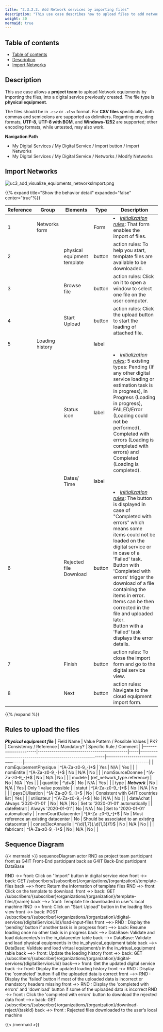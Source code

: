 ```yaml
---
title: "2.3.2.2. Add Network services by importing files"
description: "This use case describes how to upload files to add network to a digital service"
weight: 30
mermaid: true
---
```


## Table of contents

-   [Table of contents](#table-of-contents)
-   [Description](#description)
-   [Import Networks](#import-networks)

## Description

This use case allows a **project team** to upload Network equipments by importing the files, into a digital service previously created.
The file type is **physical equipment**.

The files should be in `.csv` or `.xlsx` format. For **CSV files** specifically, both commas and semicolons are
supported as delimiters. Regarding encoding formats, **UTF-8**, **UTF-8 with BOM**, and **Windows-1252** are supported;
other encoding formats, while untested, may also work.

**Navigation Path**

-   My Digital Services / My Digital Service / Import button  / Import Networks
-   My Digital Services / My Digital Service / Networks / Modify Networks

## Import Networks
![uc3_add_visualize_equipments_networksImport.png](../../../images/uc3_add_visualize_equipments_networksImport.png)


{{% expand title="Show the behavior detail" expanded="false" center="true"%}}

| Reference | Group           | Elements                                  | Type   | Description                                                                                                                                                                                                                                                                                                                                                                                                               |
|-----------|-----------------|-------------------------------------------|--------|---------------------------------------------------------------------------------------------------------------------------------------------------------------------------------------------------------------------------------------------------------------------------------------------------------------------------------------------------------------------------------------------------------------------------|
| 1         | Networks form   |                                           | Form   | <li><u>_initialization rules_</u>: That form enables the import of files.                                                                                                                                                                                                                                                                                                                                                 |
| 2         |                 | physical equipment template               | button | action rules: To help you start, template files are available to be downloaded.                                                                                                                                                                                                                                                                                                                                           |
| 3         |                 | Browse file                               | button                 | action rules: Click on it to open a window to select one file on the user computer.                                                                                                                                                                                                                                                                                                                                       |
| 4         |                 | Start Upload                              | button                 | action rules: Click the upload button to start the loading of attached file.                                                                                                                                                                                                                                                                                                                                              |
| 5         | Loading history |                                           | label                  |                                                                                                                                                                                                                                                                                                                                                                                                                           |
|           |                 | Status icon                               | label                  | <li><u>_initialization rules_</u>: 5 existing types: Pending (If any other digital service loading or estimation task is in progress), In Progress (Loading in progress), FAILED/Error (Loading could not be performed), Completed with errors (Loading is completed with errors) and Completed (Loading is completed).                                                                                                   |
|           |                 | Dates/ Time                               | label                  |                                                                                                                                                                                                                                                                                                                                                                                                                           |
| 6         |                 | Rejected file Download                    | button                 | <li><u>_initialization rules_</u>: The button is displayed in case of "Completed with errors" which means some items could not be loaded on the digital service or in case of a 'Failed' task. Button with 'Completed with errors' trigger the download of a file containing the items in error. Items can be then corrected in the file and uploaded later. <br> Button with a 'Failed' task displays the error details. |
| 7         |                 | Finish                                    | button                 | action rules: To close the import form and go to the digital service view.                                                                                                                                                                                                                                                                                                                                                |                                                                                                            |
| 8         |                 | Next                                      | button                 | action rules: Navigate to the cloud equipment import form.                                                                                                                                                                                                                                                                                                                                                                |                                                                                                                          |

{{% /expand %}}

## Rules to upload the files
***Physical equipment file***
| Field Name            | Value Pattern / Possible Values              | PK? | Consistency / Reference                                    | Mandatory?                        | Specific Rule / Comment                                        |
|-----------------------|----------------------------------------------|-----|------------------------------------------------------------|-----------------------------------|----------------------------------------------------------------|
| nomEquipementPhysique | ^[A-Za-z0-9_-]+$                             | Yes | N/A                                                        | Yes                               |                                                                |
| nomEntite             | ^[A-Za-z0-9_-]+$                             | No  | N/A                                                        | No                                |                                                                |
| nomSourceDonnee       | ^[A-Za-z0-9_-]+$                             | No  | N/A                                                        | No                                |                                                                |
| modele                | (ref_network_type.reference)                 | No  | N/A                                                        | Yes                               |                                                                |
| quantite              | ^\d+$                                        | No  | N/A                                                        | Yes                               |                                                                |
| type                  | ***Network***                                | No  | N/A                                                        | Yes                               | Only 1 value possible                                          |
| statut                | ^[A-Za-z0-9_-]+$                             | No  | N/A                                                        | No                                |                                                                |
| paysDUlisation        | ^[A-Za-z0-9_-]+$                             | No  | Consistent with G4IT countries list                        | Yes                               |                                                                |
| utilisateur           | ^[A-Za-z0-9_-]+$                             | No  | N/A                                                        | No                                |                                                                |
| dateAchat             | Always '2020-01-01'                          | No  | N/A                                                        | No                                | Set to '2020-01-01' automatically                             |
| dateRetrait           | Always '2020-01-01'                          | No  | N/A                                                        | No                                | Set to '2020-01-01' automatically                             |
| nomCourtDatacenter    | ^[A-Za-z0-9_-]+$                             | No  | Must reference an existing datacenter                      | No                                | Should be associated to an existing datacenter                 |
| consoElecAnnuelle     | ^(\d{1,7}(\.\d{1,3})?)$                      | No  | N/A                                                        | No                                |                                                                |
| fabricant             | ^[A-Za-z0-9_-]+$                             | No  | N/A                                                        | No                                |                                                                |

## Sequence Diagram

{{< mermaid >}}
sequenceDiagram
actor RND as project team
participant front as G4IT Front-End
participant back as G4IT Back-End
participant DataBase

RND ->> front: Click on "Import" button in digital service view
front ->> back: GET /subscribers/{subscriber}/organizations/{organization}/template-files
back -->> front: Return the information of template files
RND ->> front: Click on the template to download.
front ->> back: GET /subscribers/{subscriber}/organizations/{organization}/template-files/{name}
back -->> front: Template file downloaded in user's local machine
RND ->> front: Click on "Start Upload" button in the loading files view
front ->> back: POST /subscribers/{subscriber}/organizations/{organization}/digital-services/{digitalServiceUid}/load-input-files
front -->> RND : Display the 'pending' button if another task is in progress
front -->> back: Resume loading once no other task is in progress
back -->> DataBase: Validate and load datacenter/s in the in_datacenter table
back -->> DataBase: Validate and load physical equipment/s in the in_physical_equipment table
back -->> DataBase: Validate and load virtual equipment/s in the in_virtual_equipment table
back -->> front: Update the loading history
front ->> back: GET /subscribers/{subscriber}/organizations/{organization}/digital-services/{digitalServiceUid}
back-->> front: Get the updated digital service
back ->> front: Display the updated loading history
front ->> RND : Display the 'completed' button if all the uploaded data is correct
front -->> RND : Display the 'failed' button if most of the uploaded data is incorrect or <br> mandatory headers missing
front ->> RND : Display the 'completed with errors' and 'download' button if some of the uploaded data is incorrect
RND ->> front : Click the 'completed with errors' button to download the rejected data
front -->> back: GET /subscribers/{subscriber}/organizations/{organization}/download-reject/{taskId}
back ->> front : Rejected files downloaded to the user's local machine

{{< /mermaid >}}
